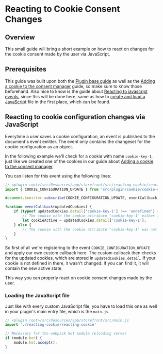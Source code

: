 # Reacting to Cookie Consent Changes

## Overview

This small guide will bring a short example on how to react on changes for the cookie consent made by the user via JavaScript.

## Prerequisites

This guide was built upon both the [Plugin base guide](../plugin-base-guide.md) as well as the [Adding a cookie to the consent manager](add-cookie-to-manager.md) guide, so make sure to know those beforehand. Also nice to know is the guide about [Reacting to javascript events](reacting-to-javascript-events.md), since this will be done here, same as how to [create and load a JavaScript](add-custom-javascript.md) file in the first place, which can be found.

## Reacting to cookie configuration changes via JavaScript

Everytime a user saves a cookie configuration, an event is published to the document's event emitter. The event only contains the changeset for the cookie configuration as an object.

In the following example we'll check for a cookie with name `cookie-key-1`, just like we created one of the cookies in our guide about [Adding a cookie to the consent manager](add-cookie-to-manager.md).

You can listen for this event using the following lines:

```javascript
// <plugin root>/src/Resources/app/storefront/src/reacting-cookie/reacting-cookie.js
import { COOKIE_CONFIGURATION_UPDATE } from 'src/plugin/cookie/cookie-configuration.plugin';

document.$emitter.subscribe(COOKIE_CONFIGURATION_UPDATE, eventCallback);

function eventCallback(updatedCookies) {
    if (typeof updatedCookies.detail['cookie-key-1'] !== 'undefined') {
        // The cookie with the cookie attribute "cookie-key-1" either is set active or from active to inactive
        let cookieActive = updatedCookies.detail['cookie-key-1'];
    } else {
        // The cookie with the cookie attribute "cookie-key-1" was not updated
    }
}
```

So first of all we're registering to the event `COOKIE_CONFIGURATION_UPDATE` and apply our own custom callback here. The custom callback then checks for the updated cookies, which are stored in `updatedCookies.detail`. If your cookie is not defined in there, it wasn't changed. If you can find it, it will contain the new active state.

This way you can properly react on cookie consent changes made by the user.

### Loading the JavaScript file

Just like with every custom JavaScript file, you have to load this one as well in your plugin's main entry file, which is the `main.js`.

```javascript
// <plugin root>/src/Resources/app/storefront/src/main.js
import './reacting-cookie/reacting-cookie'

// Necessary for the webpack hot module reloading server
if (module.hot) {
    module.hot.accept();
}
```


